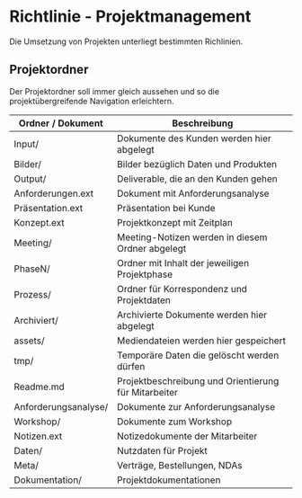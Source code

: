 # Richtlinie - Projektmanagement

Die Umsetzung von Projekten unterliegt bestimmten Richlinien.

## Projektordner

Der Projektordner soll immer gleich aussehen und so die projektübergreifende Navigation erleichtern.

Ordner / Dokument | Beschreibung
-|-
Input/ | Dokumente des Kunden werden hier abgelegt
Bilder/ | Bilder bezüglich Daten und Produkten 
Output/ | Deliverable, die an den Kunden gehen
Anforderungen.ext | Dokument mit Anforderungsanalyse
Präsentation.ext | Präsentation bei Kunde
Konzept.ext | Projektkonzept mit Zeitplan
Meeting/ | Meeting-Notizen werden in diesem Ordner abgelegt
PhaseN/ | Ordner mit Inhalt der jeweiligen Projektphase
Prozess/ | Ordner für Korrespondenz und Projektdaten
Archiviert/ | Archivierte Dokumente werden hier abgelegt
assets/ | Mediendateien werden hier gespeichert
tmp/ | Temporäre Daten die gelöscht werden dürfen
Readme.md | Projektbeschreibung und Orientierung für Mitarbeiter
Anforderungsanalyse/ | Dokumente zur Anforderungsanalyse
Workshop/ | Dokumente zum Workshop
Notizen.ext | Notizedokumente der Mitarbeiter
Daten/ |  Nutzdaten für Projekt
Meta/ | Verträge, Bestellungen, NDAs
Dokumentation/ | Projektdokumentationen